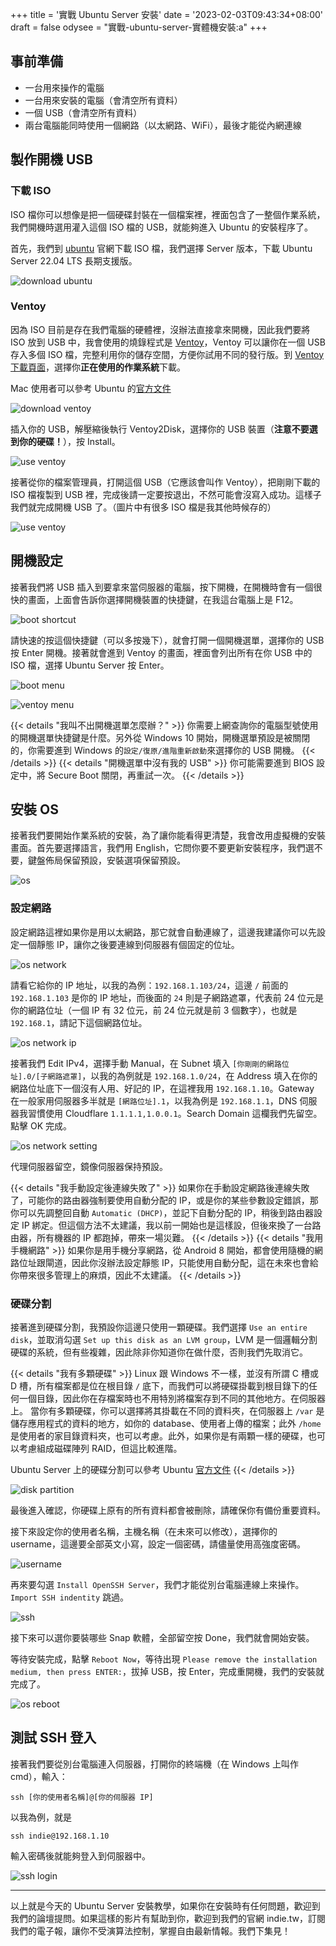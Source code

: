 +++
title = '實戰 Ubuntu Server 安裝'
date = '2023-02-03T09:43:34+08:00'
draft = false
odysee = "實戰-ubuntu-server-實體機安裝:a"
+++


## 事前準備

* 一台用來操作的電腦
* 一台用來安裝的電腦（會清空所有資料）
* 一個 USB（會清空所有資料）
* 兩台電腦能同時使用一個網路（以太網路、WiFi），最後才能從內網連線

## 製作開機 USB

### 下載 ISO

ISO 檔你可以想像是把一個硬碟封裝在一個檔案裡，裡面包含了一整個作業系統，我們開機時選用灌入這個 ISO 檔的 USB，就能夠進入 Ubuntu 的安裝程序了。

首先，我們到 [ubuntu](https://ubuntu.com/download/server) 官網下載 ISO 檔，我們選擇 Server 版本，下載 Ubuntu Server 22.04 LTS 長期支援版。

![download ubuntu](./download-ubuntu.jpg)

### Ventoy

因為 ISO 目前是存在我們電腦的硬體裡，沒辦法直接拿來開機，因此我們要將 ISO 放到 USB 中，我會使用的燒錄程式是 [Ventoy](https://ventoy.net)，Ventoy 可以讓你在一個 USB 存入多個 ISO 檔，完整利用你的儲存空間，方便你試用不同的發行版。到 [Ventoy 下載頁面](https://github.com/ventoy/Ventoy/releases)，選擇你**正在使用的作業系統**下載。

Mac 使用者可以參考 Ubuntu 的[官方文件](https://ubuntu.com/tutorials/create-a-usb-stick-on-macos#1-overview)

![download ventoy](./download-ventoy.jpg)

插入你的 USB，解壓縮後執行 Ventoy2Disk，選擇你的 USB 裝置（**注意不要選到你的硬碟！**），按 Install。

![use ventoy](./use-ventoy-1.jpg)

接著從你的檔案管理員，打開這個 USB（它應該會叫作 Ventoy），把剛剛下載的 ISO 檔複製到 USB 裡，完成後請一定要按退出，不然可能會沒寫入成功。這樣子我們就完成開機 USB 了。（圖片中有很多 ISO 檔是我其他時候存的）

![use ventoy](./use-ventoy-2.jpg)

## 開機設定

接著我們將 USB 插入到要拿來當伺服器的電腦，按下開機，在開機時會有一個很快的畫面，上面會告訴你選擇開機裝置的快捷鍵，在我這台電腦上是 F12。

![boot shortcut](./boot-shortcut.jpg)

請快速的按這個快捷鍵（可以多按幾下），就會打開一個開機選單，選擇你的 USB 按 Enter 開機。接著就會進到 Ventoy 的畫面，裡面會列出所有在你 USB 中的 ISO 檔，選擇 Ubuntu Server 按 Enter。

![boot menu](./boot-menu.jpg)

![ventoy menu](./ventoy-menu.jpg)

{{< details "我叫不出開機選單怎麼辦？" >}}
你需要上網查詢你的電腦型號使用的開機選單快捷鍵是什麼。另外從 Windows 10 開始，開機選單預設是被關閉的，你需要進到 Windows 的`設定/復原/進階重新啟動`來選擇你的 USB 開機。
{{< /details >}}
{{< details "開機選單中沒有我的 USB" >}}
你可能需要進到 BIOS 設定中，將 Secure Boot 關閉，再重試一次。
{{< /details >}}

## 安裝 OS

接著我們要開始作業系統的安裝，為了讓你能看得更清楚，我會改用虛擬機的安裝畫面。首先要選擇語言，我們用 English，它問你要不要更新安裝程序，我們選不要，鍵盤佈局保留預設，安裝選項保留預設。

![os](./os-1.jpg)

### 設定網路

設定網路這裡如果你是用以太網路，那它就會自動連線了，這邊我建議你可以先設定一個靜態 IP，讓你之後要連線到伺服器有個固定的位址。

![os network](./os-network.jpg)

請看它給你的 IP 地址，以我的為例：`192.168.1.103/24`，這邊 `/` 前面的 `192.168.1.103` 是你的 IP 地址，而後面的 `24` 則是子網路遮罩，代表前 24 位元是你的網路位址（一個 IP 有 32 位元，前 24 位元就是前 3 個數字），也就是 `192.168.1`，請記下這個網路位址。

![os network ip](./os-network-ip.jpg)

接著我們 Edit IPv4，選擇手動 Manual，在 Subnet 填入 `[你剛剛的網路位址].0/[子網路遮罩]`，以我的為例就是 `192.168.1.0/24`，在 Address 填入在你的網路位址底下一個沒有人用、好記的 IP，在這裡我用 `192.168.1.10`。Gateway 在一般家用伺服器多半就是 `[網路位址].1`，以我為例是 `192.168.1.1`，DNS 伺服器我習慣使用 Cloudflare `1.1.1.1,1.0.0.1`。Search Domain 這欄我們先留空。點擊 OK 完成。

![os network setting](./os-network-manual.jpg)

代理伺服器留空，鏡像伺服器保持預設。

{{< details "我手動設定後連線失敗了" >}}
如果你在手動設定網路後連線失敗了，可能你的路由器強制要使用自動分配的 IP，或是你的某些參數設定錯誤，那你可以先調整回自動 `Automatic (DHCP)`，並記下自動分配的 IP，稍後到路由器設定 IP 綁定。但這個方法不太建議，我以前一開始也是這樣設，但後來換了一台路由器，所有機器的 IP 都跑掉，帶來一場災難。
{{< /details >}}
{{< details "我用手機網路" >}}
如果你是用手機分享網路，從 Android 8 開始，都會使用隨機的網路位址跟閘道，因此你沒辦法設定靜態 IP，只能使用自動分配，這在未來也會給你帶來很多管理上的麻煩，因此不太建議。
{{< /details >}}

### 硬碟分割

接著進到硬碟分割，我預設你這邊只使用一顆硬碟。我們選擇 `Use an entire disk`，並取消勾選 `Set up this disk as an LVM group`，LVM 是一個邏輯分割硬碟的系統，但有些複雜，因此除非你知道你在做什麼，否則我們先取消它。

{{< details "我有多顆硬碟" >}}
Linux 跟 Windows 不一樣，並沒有所謂 C 槽或 D 槽，所有檔案都是位在根目錄 `/` 底下，而我們可以將硬碟掛載到根目錄下的任何一個目錄，因此你在存檔案時也不用特別將檔案存到不同的其他地方。在伺服器上。
當你有多顆硬碟，你可以選擇將其掛載在不同的資料夾，在伺服器上 `/var` 是儲存應用程式的資料的地方，如你的 database、使用者上傳的檔案；此外 `/home` 是使用者的家目錄資料夾，也可以考慮。此外，如果你是有兩顆一樣的硬碟，也可以考慮組成磁碟陣列 RAID，但這比較進階。

Ubuntu Server 上的硬碟分割可以參考 Ubuntu [官方文件](https://ubuntu.com/server/docs/install/storage)
{{< /details >}}

![disk partition](./os-disk.jpg)

最後進入確認，你硬碟上原有的所有資料都會被刪除，請確保你有備份重要資料。

接下來設定你的使用者名稱，主機名稱（在未來可以修改），選擇你的 username，這邊要全部英文小寫，設定一個密碼，請儘量使用高強度密碼。

![username](./os-username.jpg)

再來要勾選 `Install OpenSSH Server`，我們才能從別台電腦連線上來操作。`Import SSH indentity` 跳過。

![ssh](./os-ssh.jpg)

接下來可以選你要裝哪些 Snap 軟體，全部留空按 Done，我們就會開始安裝。

等待安裝完成，點擊 `Reboot Now`，等待出現 `Please remove the installation medium, then press ENTER:`，拔掉 USB，按 Enter，完成重開機，我們的安裝就完成了。

![os reboot](./os-reboot.jpg)

## 測試 SSH 登入

接著我們要從別台電腦連入伺服器，打開你的終端機（在 Windows 上叫作 cmd），輸入：

```shell {linenos=false}
ssh [你的使用者名稱]@[你的伺服器 IP]
```

以我為例，就是

```shell {linenos=false}
ssh indie@192.168.1.10
```

輸入密碼後就能夠登入到伺服器中。

![ssh login](./ssh-login.jpg)

---

以上就是今天的 Ubuntu Server 安裝教學，如果你在安裝時有任何問題，歡迎到我們的論壇提問。如果這樣的影片有幫助到你，歡迎到我們的官網 indie.tw，訂閱我們的電子報，讓你不受演算法控制，掌握自由最新情報。我們下集見！
